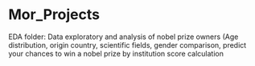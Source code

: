 # Mor_Projects
EDA folder: Data exploratory and analysis of nobel prize owners (Age distribution, origin country, scientific fields, gender comparison, predict your chances to win a nobel prize by institution score calculation
